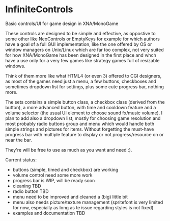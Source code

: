 # InfiniteControls
Basic controls/UI for game design in XNA/MonoGame

These controls are designed to be simple and effective, as oppostive to some other like NeoControls or EmptyKeys for example for which authors have a goal of a full GUI implementation, like the one offered by OS or window managers on Unix/Linux which are far too complex, not very suited for how XNA/MonoGame has been designed in the first place and whch have a use only for a very few games like strategy games full of resizable windows.

Think of them more like what HTML4 (or even 3) offered to CGI designers, as most of the games need just a menu, a few buttons, checkboxes and sometimes dropdown list for settings, plus some cute progress bar, nothing more.

The sets contains a simple button class, a checkbox class (derived from the button), a more advanced button, with time and cooldown feature and a volume selector (the usual UI element to choose sound fx/music volume).
I plan to add also a dropdown list, mostly for choosing game resolution and most probably radio buttons group and menu which would handle both simple strings and pictures for items. Without forgetting the must-have progress bar with multiple feature to display or not progress/resource on or near the bar.

They're will be free to use as much as you want and need :).

Current status:
- buttons (simple, timed and checkbox) are working
- volume control need some more work
- progress bar is WIP, will be ready soon
- cleaning TBD
- radio button TBD
- menu need to be improved and cleaned a (big) little bit
- menu also needs picture/texture management (spritefont is very limited for now, especially as long as te issue regarding styles is not fixed)
- examples and documentation TBD
